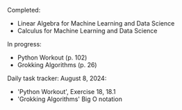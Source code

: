 Completed:
- Linear Algebra for Machine Learning and Data Science
- Calculus for Machine Learning and Data Science

In progress:
- Python Workout (p. 102)
- Grokking Algorithms (p. 26)

Daily task tracker:
August 8, 2024:
  - 'Python Workout', Exercise 18, 18.1
  - 'Grokking Algorithms' Big O notation
